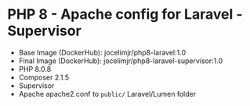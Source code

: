 # PHP 8 - Apache config for Laravel - Supervisor

- Base Image (DockerHub): jocelimjr/php8-laravel:1.0
- Final Image (DockerHub): jocelimjr/php8-laravel-supervisor:1.0
- PHP 8.0.8
- Composer 2.1.5
- Supervisor
- Apache apache2.conf to `public/` Laravel/Lumen folder
